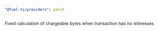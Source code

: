 ```yaml
---
"@fuel-ts/providers": patch
---
```


Fixed calculation of chargeable bytes when transaction has no witnesses

